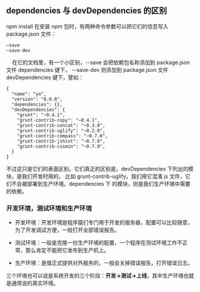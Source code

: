 ## dependencies 与 devDependencies 的区别

npm install 在安装 npm 包时，有两种命令参数可以把它们的信息写入 package.json 文件：

    –save
    –save-dev
    
在它的文档里，有一个小区别，--save 会把依赖包名称添加到 package.json 文件 dependencies 键下，
--save-dev 则添加到 package.json 文件 devDependencies 键下，譬如：

    {
      "name": "yo",
      "version": "0.0.0",
      "dependencies": {},
      "devDependencies": {
        "grunt": "~0.4.1",
        "grunt-contrib-copy": "~0.4.1",
        "grunt-contrib-concat": "~0.3.0",
        "grunt-contrib-uglify": "~0.2.0",
        "grunt-contrib-compass": "~0.7.0",
        "grunt-contrib-jshint": "~0.7.0",
        "grunt-contrib-cssmin": "~0.7.0",
      }
    }
    
不过这只是它们的表面区别。它们真正的区别是，devDependencies 下列出的模块，是我们开发时用的，
比如 grunt-contrib-uglify，我们用它混淆 js 文件，它们不会被部署到生产环境。dependencies 下
的模块，则是我们生产环境中需要的依赖。



### 开发环境，测试环境和生产环境

- 开发环境：开发环境是程序猿们专门用于开发的服务器，配置可以比较随意， 为了开发调试方便，一般打开全部错误报告。

- 测试环境：一般是克隆一份生产环境的配置，一个程序在测试环境工作不正常，那么肯定不能把它发布到生产机上。

- 生产环境：是值正式提供对外服务的，一般会关掉错误报告，打开错误日志。

三个环境也可以说是系统开发的三个阶段：**开发->测试->上线**，其中生产环境也就是通常说的真实环境。
